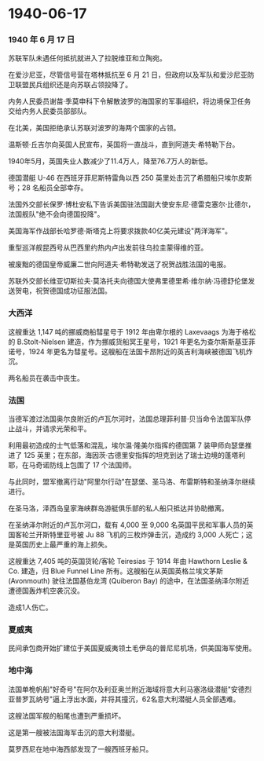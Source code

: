 # 1940-06-17

### 1940 年 6 月 17 日

苏联军队未遇任何抵抗就进入了拉脱维亚和立陶宛。

在爱沙尼亚，尽管信号营在塔林抵抗至 6 月 21
日，但政府以及军队和爱沙尼亚防卫联盟民兵组织还是向苏联占领投降了。

内务人民委员谢苗·季莫申科下令解散波罗的海国家的军事组织，将边境保卫任务交给内务人民委员部部队。

在北美，美国拒绝承认苏联对波罗的海两个国家的占领。

温斯顿·丘吉尔向英国人民宣布，英国将一直战斗，直到阿道夫·希特勒下台。

1940年5月，英国失业人数减少了11.4万人，降至76.7万人的新低。

德国潜艇 U-46 在西班牙菲尼斯特雷角以西 250
英里处击沉了希腊船只埃尔皮斯号；28 名船员全部幸存。

法国外交部长保罗·博杜安私下告诉美国驻法国副大使安东尼·德雷克塞尔·比德尔，法国舰队"绝不会向德国投降"。

美国海军作战部长哈罗德·斯塔克上将要求拨款40亿美元建设"两洋海军"。

重型巡洋舰昆西号从巴西里约热内卢出发前往乌拉圭蒙得维的亚。

被废黜的德国皇帝威廉二世向阿道夫·希特勒发送了祝贺战胜法国的电报。

苏联外交部长维亚切斯拉夫·莫洛托夫向德国大使弗里德里希·维尔纳·冯德舒伦堡发送贺电，祝贺德国成功征服法国。

### 大西洋

这艘重达 1,147 吨的挪威商船彗星号于 1912 年由卑尔根的 Laxevaags
为海于格松的 B.Stolt-Nielsen 建造，作为挪威货船冥王星号，1921
年更名为查尔斯斯基亚菲诺号，1924
年更名为彗星号。这艘船在法国卡昂附近的英吉利海峡被德国飞机炸沉。

两名船员在袭击中丧生。

### 法国

当德军渡过法国奥尔良附近的卢瓦尔河时，法国总理菲利普·贝当命令法国军队停止战斗，并请求光荣和平。

利用最初造成的士气低落和混乱，埃尔温·隆美尔指挥的德国第 7
装甲师向瑟堡推进了 125
英里；在东部，海因茨·古德里安指挥的坦克到达了瑞士边境的蓬塔利耶，在马奇诺防线上包围了
17 个法国师。

与此同时，盟军撤离行动"阿里尔行动"在瑟堡、圣马洛、布雷斯特和圣纳泽尔继续进行。

在圣马洛，泽西岛皇家海峡群岛游艇俱乐部的私人船只抵达并协助撤离。

在圣纳泽尔附近的卢瓦尔河口，载有 4,000 至 9,000
名英国平民和军事人员的英国客轮兰开斯特里亚号被 Ju 88
飞机的三枚炸弹击沉，造成约 3,000
人死亡；这是英国历史上最严重的海上损失。

这艘重达 7,405 吨的英国货轮/客轮 Teiresias 于 1914 年由 Hawthorn Leslie
& Co. 建造，归 Blue Funnel Line 所有。这艘船在从英国英格兰埃文茅斯
(Avonmouth) 驶往法国基伯龙湾 (Quiberon Bay)
的途中，在法国圣纳泽尔附近遭德国轰炸机空袭沉没。

造成1人伤亡。

### 夏威夷

民间承包商开始扩建位于美国夏威夷领土毛伊岛的普尼尼机场，供美国海军使用。

### 地中海

法国单桅帆船"好奇号"在阿尔及利亚奥兰附近海域将意大利马塞洛级潜艇"安德烈亚普罗瓦纳号"逼上浮出水面，并将其撞沉，62名意大利潜艇人员全部遇难。

这艘法国军舰的船尾也遭到严重损坏。

这是第一艘被法国海军击沉的意大利潜艇。

莫罗西尼在地中海西部发现了一艘西班牙船只。